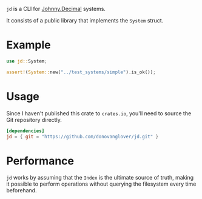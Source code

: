 `jd` is a CLI for [Johnny.Decimal] systems.

It consists of a public library that implements the `System` struct.

# Example

```rust
use jd::System;

assert!(System::new("../test_systems/simple").is_ok());
```

# Usage

Since I haven't published this crate to `crates.io`, you'll need to source the Git repository
directly.

```toml
[dependencies]
jd = { git = "https://github.com/donovanglover/jd.git" }
```

# Performance

`jd` works by assuming that the `Index` is the ultimate source of truth, making it possible to
perform operations without querying the filesystem every time beforehand.

[Johnny.Decimal]: https://johnnydecimal.com/
